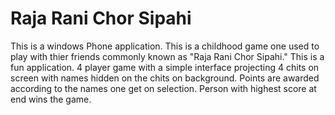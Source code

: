 Raja Rani Chor Sipahi
=====================

This is a windows Phone application. This is a childhood game one used to play with thier friends commonly known as "Raja Rani Chor Sipahi." This is a fun application. 4 player game with a simple interface projecting 4 chits on screen with names hidden on the chits on background. Points are awarded according to the names one get on selection. Person with highest score at end wins the game.  